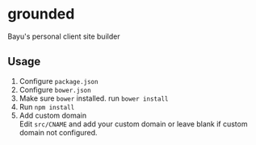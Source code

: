 grounded
========
Bayu's personal client site builder

## Usage
1. Configure `package.json`
2. Configure `bower.json`
3. Make sure `bower` installed. run `bower install`
4. Run `npm install`
5. Add custom domain    
    Edit `src/CNAME` and add your custom domain or leave blank if custom domain
    not configured.
